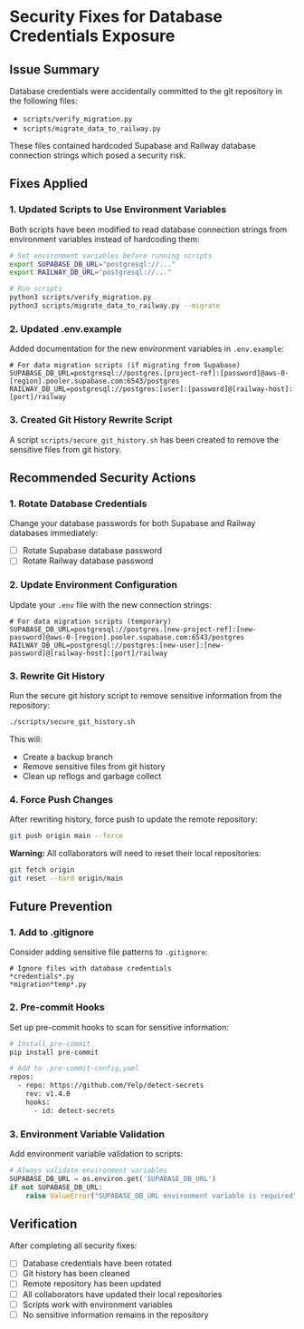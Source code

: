 # Security Fixes for Database Credentials Exposure

## Issue Summary

Database credentials were accidentally committed to the git repository in the following files:
- `scripts/verify_migration.py`
- `scripts/migrate_data_to_railway.py`

These files contained hardcoded Supabase and Railway database connection strings which posed a security risk.

## Fixes Applied

### 1. Updated Scripts to Use Environment Variables

Both scripts have been modified to read database connection strings from environment variables instead of hardcoding them:

```bash
# Set environment variables before running scripts
export SUPABASE_DB_URL="postgresql://..."
export RAILWAY_DB_URL="postgresql://..."

# Run scripts
python3 scripts/verify_migration.py
python3 scripts/migrate_data_to_railway.py --migrate
```

### 2. Updated .env.example

Added documentation for the new environment variables in `.env.example`:

```env
# For data migration scripts (if migrating from Supabase)
SUPABASE_DB_URL=postgresql://postgres.[project-ref]:[password]@aws-0-[region].pooler.supabase.com:6543/postgres
RAILWAY_DB_URL=postgresql://postgres:[user]:[password]@[railway-host]:[port]/railway
```

### 3. Created Git History Rewrite Script

A script `scripts/secure_git_history.sh` has been created to remove the sensitive files from git history.

## Recommended Security Actions

### 1. Rotate Database Credentials

Change your database passwords for both Supabase and Railway databases immediately:
- [ ] Rotate Supabase database password
- [ ] Rotate Railway database password

### 2. Update Environment Configuration

Update your `.env` file with the new connection strings:

```env
# For data migration scripts (temporary)
SUPABASE_DB_URL=postgresql://postgres.[new-project-ref]:[new-password]@aws-0-[region].pooler.supabase.com:6543/postgres
RAILWAY_DB_URL=postgresql://postgres:[new-user]:[new-password]@[railway-host]:[port]/railway
```

### 3. Rewrite Git History

Run the secure git history script to remove sensitive information from the repository:

```bash
./scripts/secure_git_history.sh
```

This will:
- Create a backup branch
- Remove sensitive files from git history
- Clean up reflogs and garbage collect

### 4. Force Push Changes

After rewriting history, force push to update the remote repository:

```bash
git push origin main --force
```

**Warning:** All collaborators will need to reset their local repositories:

```bash
git fetch origin
git reset --hard origin/main
```

## Future Prevention

### 1. Add to .gitignore

Consider adding sensitive file patterns to `.gitignore`:

```gitignore
# Ignore files with database credentials
*credentials*.py
*migration*temp*.py
```

### 2. Pre-commit Hooks

Set up pre-commit hooks to scan for sensitive information:

```bash
# Install pre-commit
pip install pre-commit

# Add to .pre-commit-config.yaml
repos:
  - repo: https://github.com/Yelp/detect-secrets
    rev: v1.4.0
    hooks:
      - id: detect-secrets
```

### 3. Environment Variable Validation

Add environment variable validation to scripts:

```python
# Always validate environment variables
SUPABASE_DB_URL = os.environ.get('SUPABASE_DB_URL')
if not SUPABASE_DB_URL:
    raise ValueError("SUPABASE_DB_URL environment variable is required")
```

## Verification

After completing all security fixes:

- [ ] Database credentials have been rotated
- [ ] Git history has been cleaned
- [ ] Remote repository has been updated
- [ ] All collaborators have updated their local repositories
- [ ] Scripts work with environment variables
- [ ] No sensitive information remains in the repository